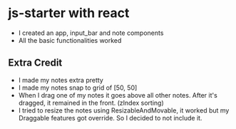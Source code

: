# js-starter with react

* I created an app, input_bar and note components
* All the basic functionalities worked

## Extra Credit

* I made my notes extra pretty
* I made my notes snap to grid of [50, 50]
* When I drag one of my notes it goes above all other notes. After it's dragged,
it remained in the front. (zIndex sorting)
* I tried to resize the notes using ResizableAndMovable, it worked but my Draggable
features got override. So I decided to not include it.
